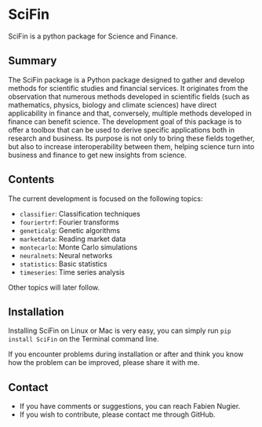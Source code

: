 # SciFin

SciFin is a python package for Science and Finance.

## Summary

The SciFin package is a Python package designed to gather and develop methods for scientific studies and financial services. It originates from the observation that numerous methods developed in scientific fields (such as mathematics, physics, biology and climate sciences) have direct applicability in finance and that, conversely, multiple methods developed in finance can benefit science. The development goal of this package is to offer a toolbox that can be used to derive specific applications both in research and business. Its purpose is not only to bring these fields together, but also to increase interoperability between them, helping science turn into business and finance to get new insights from science.


## Contents

The current development is focused on the following topics:
- `classifier`: Classification techniques
- `fouriertrf`: Fourier transforms
- `geneticalg`: Genetic algorithms
- `marketdata`: Reading market data
- `montecarlo`: Monte Carlo simulations
- `neuralnets`: Neural networks
- `statistics`: Basic statistics
- `timeseries`: Time series analysis

Other topics will later follow.


## Installation

Installing SciFin on Linux or Mac is very easy, you can simply run `pip install SciFin` on the Terminal command line.

If you encounter problems during installation or after and think you know how the problem can be improved, please share it with me.


## Contact

- If you have comments or suggestions, you can reach Fabien Nugier.
- If you wish to contribute, please contact me through GitHub.





